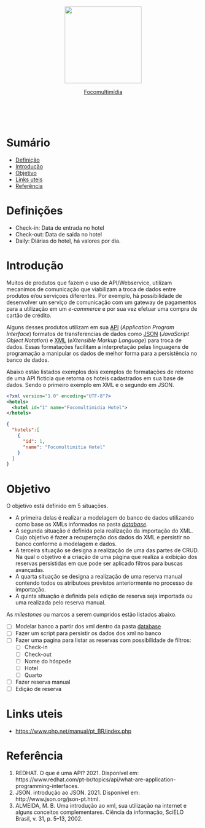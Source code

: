 <br>
<br>
<br>
<br>
<p align="center" id="focomultimidia"><img src="https://focomultimidia.com/imgs/logo-foco.png" width="200px"></p>
<center><a href="https://focomultimidia.com/">Focomultimídia</a></center>
<br>
<br>
<br>
<br>

<h1 id="summary">Sumário</h1>

<ul>
  <li><a href="#definition">Definição</a></li>
  <li><a href="#introduction">Introdução</a></li>
  <li><a href="#objective">Objetivo</a></li>
  <li><a href="#links">Links uteis</a></li>
  <li><a href="#reference">Referência</a></li>
</ul>

<h1 id="definition">Definições</h1>

- Check-in: Data de entrada no hotel
- Check-out: Data de saida no hotel
- Daily: Diárias do hotel, há valores por dia.

<h1 id="introduction">Introdução</h1>

Muitos de produtos que fazem o uso de API/Webservice, utilizam mecanimos de comunicação que viabilizam a troca de dados entre produtos e/ou serviçoes diferentes. Por exemplo, há possibilidade de desenvolver um serviço de comunicação com um gateway de pagamentos para a utilização em um _e-commerce_ e por sua vez efetuar uma compra de cartão de crédito.

Alguns desses produtos utilizam em sua <a href="#api">API</a> (_Application Program Interface_) formatos de transferencias de dados como <a href="#json">JSON</a> (_JavaScript Object Notation_) e <a href="#xml">XML</a> (_eXtensible Markup Language_) para troca de dados. Essas formatações facilitam a interpretação pelas linguagens de programação a manipular os dados de melhor forma para a persistência no banco de dados.

Abaixo estão listados exemplos dois exemplos de formatações de retorno de uma API ficticia que retorna os hoteis cadastrados em sua base de dados. Sendo o primeiro exemplo em XML e o segundo em JSON.

```XML
<?xml version="1.0" encoding="UTF-8"?>
<hotels>
  <hotel id="1" name="Focomultimidia Hotel">
</hotels>
```

```JSON
{
  "hotels":[
    {
      "id": 1,
      "name": "Focomultimitia Hotel"
    }
  ]
}
```

<h1 id="objective">Objetivo</h1>

O objetivo está definido em 5 situações.

- A primeira delas é realizar a modelagem do banco de dados utilizando como base os XMLs informados na pasta [_database_](database).
- A segunda situação é definida pela realização da importação do XML. Cujo objetivo é fazer a recuperação dos dados do XML e persistir no banco conforme a modelagem e dados.
- A terceira situação se designa a realização de uma das partes de CRUD. Na qual o objetivo é a criação de uma página que realiza a exibição dos reservas persistidas em que pode ser aplicado filtros para buscas avançadas.
- A quarta situação se designa a realização de uma reserva manual contendo todos os atributoes previstos anteriormente no processo de importação.
- A quinta situação é definida pela edição de reserva seja importada ou uma realizada pelo reserva manual.

As _milestones_ ou marcos a serem cumpridos estão listados abaixo.

- [ ] Modelar banco a partir dos xml dentro da pasta [database](database)
- [ ] Fazer um script para persistir os dados dos xml no banco
- [ ] Fazer uma pagina para listar as reservas com possibilidade de filtros:
  - [ ] Check-in
  - [ ] Check-out
  - [ ] Nome do hóspede
  - [ ] Hotel
  - [ ] Quarto
- [ ] Fazer reserva manual
- [ ] Edição de reserva

<h1 id="links">Links uteis</h1>

- https://www.php.net/manual/pt_BR/index.php

<h1 id="reference">Referência</h1>

<ol>
  <li id="api">REDHAT. O que é uma API? 2021. Disponível em: https://www.redhat.com/pt-br/topics/api/what-are-application-programming-interfaces.</li>
  <li id="json">JSON. introdução ao JSON. 2021. Disponível em: http://www.json.org/json-pt.html.</li>
  <li id="xml">ALMEIDA, M. B. Uma introdução ao xml, sua utilização na internet e alguns conceitos complementares. Ciência da informação, SciELO Brasil, v. 31, p. 5–13, 2002.</li>
</ol>
